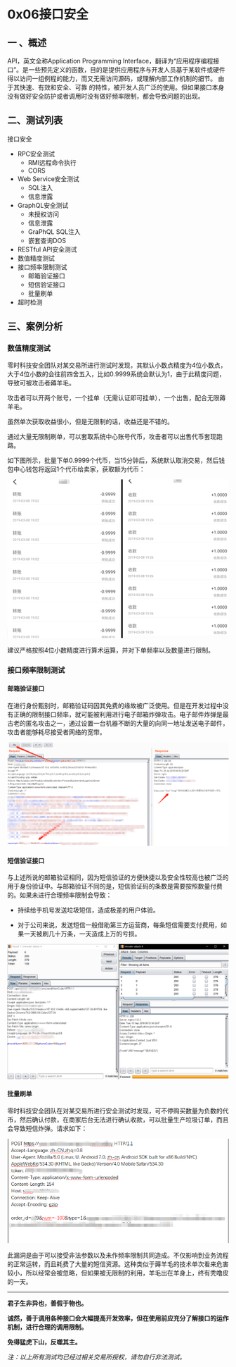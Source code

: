 # 0x06接口安全

## 一 、概述

API，英文全称Application Programming Interface，翻译为“应用程序编程接口”。是一些预先定义的函数，目的是提供应用程序与开发人员基于某软件或硬件得以访问一组例程的能力，而又无需访问源码，或理解内部工作机制的细节。 由于其快速、有效和安全、可靠 的特性，被开发人员广泛的使用。但如果接口本身没有做好安全防护或者调用时没有做好频率限制，都会导致问题的出现。



## 二、测试列表

接口安全

- RPC安全测试
  - RMI远程命令执行
  - CORS
- Web Service安全测试
  - SQL注入
  - 信息泄露
- GraphQL安全测试
  - 未授权访问
  - 信息泄露
  - GraPhQL SQL注入
  - 嵌套查询DOS
- RESTful API安全测试
- 数值精度测试
- 接口频率限制测试
  - 邮箱验证接口
  - 短信验证接口
  - 批量刷单
- 超时检测



## 三、案例分析

### 数值精度测试

零时科技安全团队对某交易所进行测试时发现，其默认小数点精度为4位小数点，大于4位小数的会往前四舍五入，比如0.9999系统会默认为1，由于此精度问题，导致可被攻击者薅羊毛。

攻击者可以开两个账号，一个挂单（无需认证即可挂单），一个出售，配合无限薅羊毛。

虽然单次获取收益很小，但是无限制的话，收益还是不错的。

通过大量无限制刷单，可以套取系统中心账号代币，攻击者可以出售代币套现跑路。

如下图所示，批量下单0.9999个代币，当15分钟后，系统默认取消交易，然后钱包中心钱包将返回1个代币给卖家，获取额为代币：

![精度刷取代币](./assets/jingdu.png)

建议严格按照4位小数精度进行算术运算，并对下单频率以及数量进行限制。



### 接口频率限制测试

#### 邮箱验证接口

在进行身份甄别时，邮箱验证码因其免费的缘故被广泛使用。但是在开发过程中没有正确的限制接口频率，就可能被利用进行电子邮箱炸弹攻击。电子邮件炸弹是最古老的匿名攻击之一，通过设置一台机器不断的大量的向同一地址发送电子邮件，攻击者能够耗尽接受者网络的宽带。 

![Email Bomb](./assets/email.png)



#### 短信验证接口

与上述所说的邮箱验证相同，因为短信验证的方便快捷以及安全性较高也被广泛的用于身份验证中。与邮箱验证不同的是，短信验证码的条数是需要按照数量付费的。如果未进行合理频率限制会导致：

- 持续给手机号发送垃圾短信，造成极差的用户体验。

- 对于公司来说，发送短信一般借助第三方运营商，每条短信需要支付费用，如果一天被刷几十万条，一天造成上万的亏损。

![SMS Bomb](./assets/sms.png)



#### 批量刷单

零时科技安全团队在对某交易所进行安全测试时发现，可不停购买数量为负数的代币，然后确认付款，在商家后台无法进行确认收款，可以批量生产垃圾订单，而且会导致短信炸弹。请求如下：

![批量刷单](./assets/shuadan.png)

此漏洞是由于可以接受非法参数以及未作频率限制共同造成。不仅影响到业务流程的正常运转，而且耗费了大量的短信资源。这种类似于薅羊毛的技术单次看来危害较小，所以经常会被忽略，但如果被无限制的利用，羊毛出在羊身上，终有秃噜皮的一天。

---

**君子生非异也，善假于物也。**

**诚然，善于调用各种接口会大幅提高开发效率，但在使用前应充分了解接口的运作机制，进行合理的调用限制。**

**免得猛虎下山，反噬其主。**  

*注：以上所有测试均已经过相关交易所授权，请勿自行非法测试。*